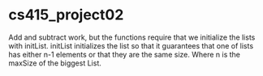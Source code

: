 # cs415_project02

Add and subtract work, but the functions require that we initialize the lists with initList.
initList initializes the list so that it guarantees that one of lists has either n-1 elements or that they are the same size. Where n is the maxSize of the biggest List.
